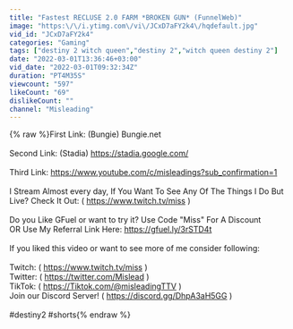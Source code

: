 ```yaml
---
title: "Fastest RECLUSE 2.0 FARM *BROKEN GUN* (FunnelWeb)"
image: "https:\/\/i.ytimg.com\/vi\/JCxD7aFY2k4\/hqdefault.jpg"
vid_id: "JCxD7aFY2k4"
categories: "Gaming"
tags: ["destiny 2 witch queen","destiny 2","witch queen destiny 2"]
date: "2022-03-01T13:36:46+03:00"
vid_date: "2022-03-01T09:32:34Z"
duration: "PT4M35S"
viewcount: "597"
likeCount: "69"
dislikeCount: ""
channel: "Misleading"
---
```

{% raw %}First Link: (Bungie) Bungie.net <br /><br />Second Link: (Stadia) <a rel="nofollow" target="blank" href="https://stadia.google.com/">https://stadia.google.com/</a><br /><br />Third Link: <a rel="nofollow" target="blank" href="https://www.youtube.com/c/misleadings?sub_confirmation=1">https://www.youtube.com/c/misleadings?sub_confirmation=1</a><br /><br />I Stream Almost every day, If You Want To See Any Of The Things I Do But Live? Check It Out: ( <a rel="nofollow" target="blank" href="https://www.twitch.tv/miss">https://www.twitch.tv/miss</a> )<br /><br />Do you Like GFuel or want to try it? Use Code &quot;Miss&quot; For A Discount <br />OR Use My Referral Link Here: <a rel="nofollow" target="blank" href="https://gfuel.ly/3rSTD4t">https://gfuel.ly/3rSTD4t</a><br /><br />If you liked this video or want to see more of me consider following: <br /><br />Twitch: ( <a rel="nofollow" target="blank" href="https://www.twitch.tv/miss">https://www.twitch.tv/miss</a> )<br />Twitter: ( <a rel="nofollow" target="blank" href="https://twitter.com/Mislead">https://twitter.com/Mislead</a> )<br />TikTok: ( <a rel="nofollow" target="blank" href="https://Tiktok.com/@misleadingTTV">https://Tiktok.com/@misleadingTTV</a> )<br />Join our Discord Server! ( <a rel="nofollow" target="blank" href="https://discord.gg/DhpA3aH5GG">https://discord.gg/DhpA3aH5GG</a> )<br /><br />#destiny2 #shorts{% endraw %}
